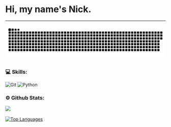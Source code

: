 
# Hi, my name's Nick.

---

<p align="center">
 <img width="600" src="assets/github-snake.svg" alt="snake"/>
</p>

### 💻 Skills:
![Git](https://img.shields.io/badge/-Git-090909?style=for-the-badge&logo=Git&logoColor=FF6600)
![Python](https://img.shields.io/badge/-Python-090909?style=for-the-badge&logo=Python&logoColor=008000)

### ⚙️ Github Stats:

<a href="http://www.github.com/CyberPsychoPlus"><img src="https://github-readme-streak-stats.herokuapp.com/?user=CyberPsychoPlus&stroke=ffffff&background=000000&ring=3382ed&fire=3382ed&currStreakNum=ffffff&currStreakLabel=3382ed&sideNums=ffffff&sideLabels=ffffff&dates=ffffff&hide_border=true" /></a>

<a href="https://github.com/CyberPsychoPlus" align="left"><img src="https://github-readme-stats.vercel.app/api/top-langs/?username=CyberPsychoPlus&langs_count=10&title_color=3382ed&text_color=ffffff&icon_color=3382ed&bg_color=000000&hide_border=true&locale=en&custom_title=Top%20%Languages" alt="Top Languages" /></a>
